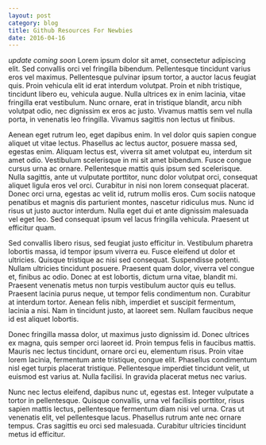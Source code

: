 ```yaml
---
layout: post
category: blog
title: Github Resources For Newbies
date: 2016-04-16
---
```

*update coming soon*
Lorem ipsum dolor sit amet, consectetur adipiscing elit. Sed convallis orci vel fringilla bibendum. Pellentesque tincidunt varius eros vel maximus. Pellentesque pulvinar ipsum tortor, a auctor lacus feugiat quis. Proin vehicula elit id erat interdum volutpat. Proin et nibh tristique, tincidunt libero eu, vehicula augue. Nulla ultrices ex in enim lacinia, vitae fringilla erat vestibulum. Nunc ornare, erat in tristique blandit, arcu nibh volutpat odio, nec dignissim ex eros ac justo. Vivamus mattis sem vel nulla porta, in venenatis leo fringilla. Vivamus sagittis non lectus ut finibus.

Aenean eget rutrum leo, eget dapibus enim. In vel dolor quis sapien congue aliquet ut vitae lectus. Phasellus ac lectus auctor, posuere massa sed, egestas enim. Aliquam lectus est, viverra sit amet volutpat eu, interdum sit amet odio. Vestibulum scelerisque in mi sit amet bibendum. Fusce congue cursus urna ac ornare. Pellentesque mattis quis ipsum sed scelerisque. Nulla sagittis, ante ut vulputate porttitor, nunc dolor volutpat orci, consequat aliquet ligula eros vel orci. Curabitur in nisi non lorem consequat placerat. Donec orci urna, egestas ac velit id, rutrum mollis eros. Cum sociis natoque penatibus et magnis dis parturient montes, nascetur ridiculus mus. Nunc id risus ut justo auctor interdum. Nulla eget dui et ante dignissim malesuada vel eget leo. Sed consequat ipsum vel lacus fringilla vehicula. Praesent ut efficitur quam.

Sed convallis libero risus, sed feugiat justo efficitur in. Vestibulum pharetra lobortis massa, id tempor ipsum viverra eu. Fusce eleifend ut dolor et ultricies. Quisque tristique ac nisi sed consequat. Suspendisse potenti. Nullam ultricies tincidunt posuere. Praesent quam dolor, viverra vel congue et, finibus ac odio. Donec at est lobortis, dictum urna vitae, blandit mi. Praesent venenatis metus non turpis vestibulum auctor quis eu tellus. Praesent lacinia purus neque, ut tempor felis condimentum non. Curabitur at interdum tortor. Aenean felis nibh, imperdiet et suscipit fermentum, lacinia a nisi. Nam in tincidunt justo, at laoreet sem. Nullam faucibus neque id est aliquet lobortis.

Donec fringilla massa dolor, ut maximus justo dignissim id. Donec ultrices ex magna, quis semper orci laoreet id. Proin tempus felis in faucibus mattis. Mauris nec lectus tincidunt, ornare orci eu, elementum risus. Proin vitae lorem lacinia, fermentum ante tristique, congue elit. Phasellus condimentum nisl eget turpis placerat tristique. Pellentesque imperdiet tincidunt velit, ut euismod est varius at. Nulla facilisi. In gravida placerat metus nec varius.

Nunc nec lectus eleifend, dapibus nunc ut, egestas est. Integer vulputate a tortor in pellentesque. Quisque convallis, urna vel facilisis porttitor, risus sapien mattis lectus, pellentesque fermentum diam nisi vel urna. Cras ut venenatis elit, vel pellentesque lacus. Phasellus rutrum ante nec ornare tempus. Cras sagittis eu orci sed malesuada. Curabitur ultricies tincidunt metus id efficitur.

